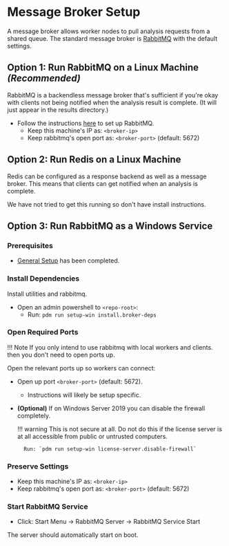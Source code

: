 # Message Broker Setup

A message broker allows worker nodes to pull analysis requests from a shared
queue.
The standard message broker is [RabbitMQ](https://www.rabbitmq.com/) with
the default settings.

## **Option 1:** Run RabbitMQ on a Linux Machine *(Recommended)*

RabbitMQ is a backendless message broker that's sufficient if you're okay
with clients not being notified when the analysis result
is complete. (It will just appear in the results directory.)

- Follow the instructions [here](https://www.rabbitmq.com/download.html) to
  set up RabbitMQ.
    - Keep this machine's IP as: `<broker-ip>`
    - Keep rabbitmq's open port as: `<broker-port>` (default: 5672)

## **Option 2:** Run Redis on a Linux Machine

Redis can be configured as a response backend as well as a message broker.
This means that clients can get notified when an analysis is complete.

We have not tried to get this running so don't have install instructions.

## **Option 3:** Run RabbitMQ as a Windows Service

### Prerequisites

- [General Setup](general.md) has been completed.

### Install Dependencies

Install utilities and rabbitmq.

- Open an admin powershell to `<repo-root>`:
    - Run: `pdm run setup-win install.broker-deps`

### Open Required Ports

!!! Note
    If you only intend to use rabbitmq with local workers and clients.
    then you don't need to open ports up.

Open the relevant ports up so workers can connect:

- Open up port `<broker-port>` (default: 5672).
    - Instructions will likely be setup specific.
- **(Optional)** If on Windows Server 2019 you can disable the firewall completely.

    !!! warning
        This is not secure at all. Do not do this if the license
        server is at all accessible from public or untrusted computers.

        Run: `pdm run setup-win license-server.disable-firewall`

### Preserve Settings

- Keep this machine's IP as: `<broker-ip>`
- Keep rabbitmq's open port as: `<broker-port>` (default: 5672)

### Start RabbitMQ Service

- Click: Start Menu -> RabbitMQ Server -> RabbitMQ Service Start

The server should automatically start on boot.
